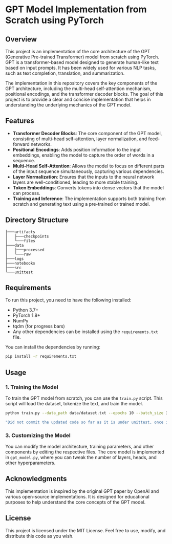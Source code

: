 # GPT Model Implementation from Scratch using PyTorch

## Overview

This project is an implementation of the core architecture of the GPT (Generative Pre-trained Transformer) model from scratch using PyTorch. GPT is a transformer-based model designed to generate human-like text based on input prompts. It has been widely used for various NLP tasks, such as text completion, translation, and summarization.

The implementation in this repository covers the key components of the GPT architecture, including the multi-head self-attention mechanism, positional encodings, and the transformer decoder blocks. The goal of this project is to provide a clear and concise implementation that helps in understanding the underlying mechanics of the GPT model.

## Features

- **Transformer Decoder Blocks**: The core component of the GPT model, consisting of multi-head self-attention, layer normalization, and feed-forward networks.
- **Positional Encodings**: Adds position information to the input embeddings, enabling the model to capture the order of words in a sequence.
- **Multi-Head Self-Attention**: Allows the model to focus on different parts of the input sequence simultaneously, capturing various dependencies.
- **Layer Normalization**: Ensures that the inputs to the neural network layers are well-conditioned, leading to more stable training.
- **Token Embeddings**: Converts tokens into dense vectors that the model can process.
- **Training and Inference**: The implementation supports both training from scratch and generating text using a pre-trained or trained model.

## Directory Structure

```
├───artifacts
│   ├───checkpoints
│   └───files
├───data
│   ├───processed
│   └───raw
├───logs
├───notebooks
├───src
└───unittest
```

## Requirements

To run this project, you need to have the following installed:

- Python 3.7+
- PyTorch 1.8+
- NumPy
- tqdm (for progress bars)
- Any other dependencies can be installed using the `requirements.txt` file.

You can install the dependencies by running:

```bash
pip install -r requirements.txt
```

## Usage

### 1. Training the Model

To train the GPT model from scratch, you can use the `train.py` script. This script will load the dataset, tokenize the text, and train the model.

```bash
python train.py --data_path data/dataset.txt --epochs 10 --batch_size 32 --learning_rate 0.001

"Did not commit the updated code so far as it is under unittest, once it will be completed, upload the README and trainer file."
```


### 3. Customizing the Model

You can modify the model architecture, training parameters, and other components by editing the respective files. The core model is implemented in `gpt_model.py`, where you can tweak the number of layers, heads, and other hyperparameters.

## Acknowledgments

This implementation is inspired by the original GPT paper by OpenAI and various open-source implementations. It is designed for educational purposes to help understand the core concepts of the GPT model.

## License

This project is licensed under the MIT License. Feel free to use, modify, and distribute this code as you wish.
